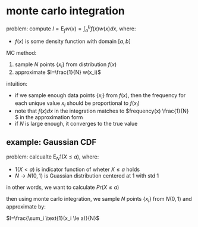 # monte carlo integration

problem: compute $`I=\text{E}_f w(x) = \int_a^b f(x)w(x) dx`$, where:

- $`f(x)`$ is some density function with domain $`[a, b]`$

MC method:

1. sample $`N`$ points $`\{x_i\}`$ from distribution $`f(x)`$
2. approximate $`I=\frac{1}{N} w(x_i)`$

intuition: 

- if we sample enough data points $`\{x_i\}`$ from $`f(x)`$, then the frequency for each unique value $`x_i`$ should be proportional to $`f(x_i)`$
- note that $`f(x) dx`$ in the integration matches to $`frequency(x) \frac{1}{N} `$ in the approximation form
- if $`N`$ is large enough, it converges to the true value

## example: Gaussian CDF

problem: calcualte $`\text{E}_N \text{1}(X \le a)`$, where:

- $`\text{1}(X<a)`$ is indicator function of wheter $`X \le a`$ holds
- $`N \rightarrow N(0, 1)`$ is Guassian distribution centered at 1 with std $`1`$

in other words, we want to calculate $`Pr(X \le a)`$

then using monte carlo integration, we sample $`N`$ points $`\{x_i\}`$ from $`N(0, 1)`$ and approximate by:

$`I=\frac{\sum_i \text{1}(x_i \le a)}{N}`$

